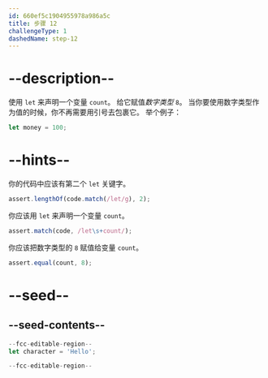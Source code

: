 ```yaml
---
id: 660ef5c1904955978a986a5c
title: 步骤 12
challengeType: 1
dashedName: step-12
---
```


# --description--

使用 `let` 来声明一个变量 `count`。 给它赋值<dfn>数字类型</dfn> `8`。 当你要使用数字类型作为值的时候，你不再需要用引号去包裹它。 举个例子：

```js
let money = 100;
```

# --hints--

你的代码中应该有第二个 `let` 关键字。

```js
assert.lengthOf(code.match(/let/g), 2);
```

你应该用 `let` 来声明一个变量 `count`。

```js
assert.match(code, /let\s+count/);
```

你应该把数字类型的 `8` 赋值给变量 `count`。

```js
assert.equal(count, 8);
```


# --seed--

## --seed-contents--

```js
--fcc-editable-region--
let character = 'Hello';

--fcc-editable-region--
```
